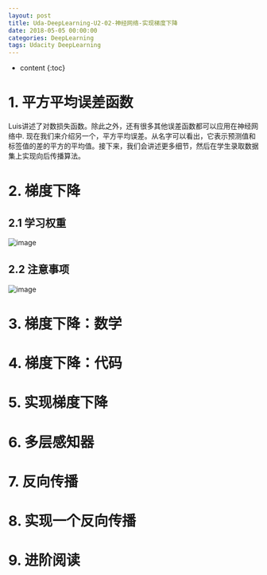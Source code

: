 ```yaml
---
layout: post
title: Uda-DeepLearning-U2-02-神经网络-实现梯度下降
date: 2018-05-05 00:00:00
categories: DeepLearning
tags: Udacity DeepLearning
---
```

* content
{:toc}

# 1. 平方平均误差函数

Luis讲述了对数损失函数。除此之外，还有很多其他误差函数都可以应用在神经网络中. 现在我们来介绍另一个，平方平均误差。从名字可以看出，它表示预测值和标签值的差的平方的平均值。接下来，我们会讲述更多细节，然后在学生录取数据集上实现向后传播算法。

# 2. 梯度下降

## 2.1 学习权重

![image](https://user-images.githubusercontent.com/18595935/43363900-29299f8c-934a-11e8-9d36-6ba2079c24b5.png)

## 2.2 注意事项

![image](https://user-images.githubusercontent.com/18595935/43363897-0a47cf80-934a-11e8-9501-72dce184c698.png)


# 3. 梯度下降：数学

# 4. 梯度下降：代码

# 5. 实现梯度下降

# 6. 多层感知器

# 7. 反向传播

# 8. 实现一个反向传播

# 9. 进阶阅读

